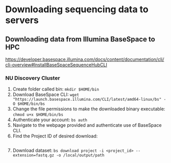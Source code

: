 # Downloading sequencing data to servers

## Downloading data from Illumina BaseSpace to HPC

https://developer.basespace.illumina.com/docs/content/documentation/cli/cli-overview#InstallBaseSpaceSequenceHubCLI

### NU Discovery Cluster

1. Create folder called bin: `mkdir $HOME/bin`  
2. Download BaseSpace CLI: `wget "https://launch.basespace.illumina.com/CLI/latest/amd64-linux/bs" -O $HOME/bin/bs`  
3. Change the file permissions to make the downloaded binary executable: `chmod u+x $HOME/bin/bs`  
4. Authenticate your account: `bs auth`  
5. Navigate to the webpage provided and authenticate use of BaseSpace CLI.  
6. Find the Project ID of desired download:

![]()

7. Download dataset: `bs download project -i <project_id> --extension=fastq.gz -o /local/output/path`  